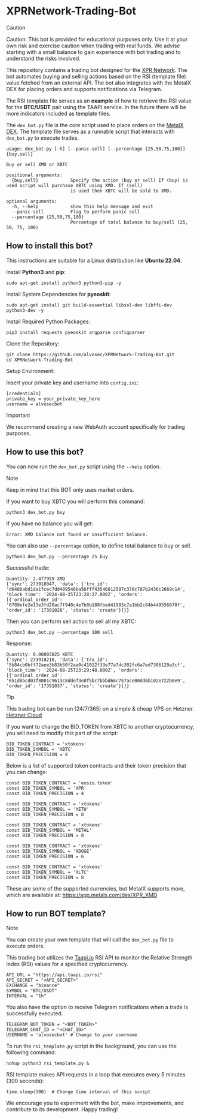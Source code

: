 # XPRNetwork-Trading-Bot

> [!CAUTION]
> Caution: This bot is provided for educational purposes only. Use it at your own risk and exercise caution when trading with real funds. We advise starting with a small balance to gain experience with bot trading and to understand the risks involved.

This repository contains a trading bot designed for the [XPR Network](https://xprnetwork.org/). The bot automates buying and selling actions based on the RSI (template file) value fetched from an external API. The bot also integrates with the MetalX DEX for placing orders and supports notifications via Telegram.

The RSI template file serves as an **example** of how to retrieve the RSI value for the **BTC/USDT** pair using the TAAPI service. In the future there will be more indicators included as template files.

The `dex_bot.py` file is the core script used to place orders on the [MetalX DEX](https://app.metalx.com). The template file serves as a runnable script that interacts with `dex_bot.py` to execute trades.

```
usage: dex_bot.py [-h] [--panic-sell] [--percentage {25,50,75,100}] {buy,sell}

Buy or sell XMD or XBTC

positional arguments:
  {buy,sell}            Specify the action (buy or sell) If (buy) is used script will purchase XBTC using XMD. If (sell)
                        is used then XBTC will be sold to XMD.

optional arguments:
  -h, --help            show this help message and exit
  --panic-sell          Flag to perform panic sell
  --percentage {25,50,75,100}
                        Percentage of total balance to buy/sell (25, 50, 75, 100)
```

## How to install this bot?

This instructions are suitable for a Linux distribution like **Ubuntu 22.04**:

Install **Python3** and **pip**:
```
sudo apt-get install python3 python3-pip -y
```
Install System Dependencies for **pyeoskit**:

`sudo apt-get install git build-essential libssl-dev libffi-dev python3-dev -y`

Install Required Python Packages:

`pip3 install requests pyeoskit argparse configparser`

Clone the Repository:

```
git clone https://github.com/alvosec/XPRNetwork-Trading-Bot.git
cd XPRNetwork-Trading-Bot
```

Setup Environment:

Insert your private key and username into `config.ini`:

```
[credentials]
private_key = your_private_key_here
username = alvosecbot
```

> [!IMPORTANT]  
> We recommend creating a new WebAuth account specifically for trading purposes.

## How to use this bot?

You can now run the `dex_bot.py` script using the `--help` option.

> [!NOTE]  
> Keep in mind that this BOT only uses market orders.

If you want to buy XBTC you will perform this command:

`python3 dex_bot.py buy`

If you have no balance you will get:

`Error: XMD balance not found or insufficient balance.`

You can also use `--percentage` option, to define total balance to buy or sell.

`python3 dex_bot.py --percentage 25 buy`

Successful trade:

```
Quantity: 2.477959 XMD
{'sync': 273918047, 'data': {'trx_id': 'd648babd1da1fcec7dd489546ba56fff43546812587c370c787b2436c2669c14', 'block_time': '2024-08-25T23:28:27.000Z', 'orders': [{'ordinal_order_id': '0789efe2e13e3fd20ac7f948c4e7b8b188fbed41983c7a1bb2c84b449556670f', 'order_id': '17391028', 'status': 'create'}]}}
```

Then you can perform sell action to sell all my XBTC:

`python3 dex_bot.py --percentage 100 sell`

Response:

```
Quantity: 0.00003825 XBTC
{'sync': 273918210, 'data': {'trx_id': '5b84cb0bff72aee3b83b50f2aa0c41012f33e77a7dc302fc6a7ed7386129a3cf', 'block_time': '2024-08-25T23:29:48.000Z', 'orders': [{'ordinal_order_id': '651d8bcd03f8001c9613c8ddef3e8f5bc7bbbd66c757ace00dd6b102e722b8e9', 'order_id': '17391037', 'status': 'create'}]}}
```

> [!TIP]
> This trading bot can be run (24/7/365) on a simple & cheap VPS on Hetzner. [Hetzner Cloud](https://hetzner.cloud/?ref=nmlWJ6LYypzX)

If you want to change the BID_TOKEN from XBTC to another cryptocurrency, you will need to modify this part of the script:

```
BID_TOKEN_CONTRACT = 'xtokens'
BID_TOKEN_SYMBOL = 'XBTC'
BID_TOKEN_PRECISION = 8
```
Below is a list of supported token contracts and their token precision that you can change:

```
const BID_TOKEN_CONTRACT = 'eosio.token'
const BID_TOKEN_SYMBOL = 'XPR'
const BID_TOKEN_PRECISION = 4

const BID_TOKEN_CONTRACT = 'xtokens'
const BID_TOKEN_SYMBOL = 'XETH'
const BID_TOKEN_PRECISION = 8

const BID_TOKEN_CONTRACT = 'xtokens'
const BID_TOKEN_SYMBOL = 'METAL'
const BID_TOKEN_PRECISION = 8

const BID_TOKEN_CONTRACT = 'xtokens'
const BID_TOKEN_SYMBOL = 'XDOGE'
const BID_TOKEN_PRECISION = 6

const BID_TOKEN_CONTRACT = 'xtokens'
const BID_TOKEN_SYMBOL = 'XLTC'
const BID_TOKEN_PRECISION = 8
```

These are some of the supported currencies, but MetalX supports more, which are available at: https://app.metalx.com/dex/XPR_XMD

## How to run BOT template?

> [!NOTE]  
> You can create your own template that will call the `dex_bot.py` file to execute orders.

This trading bot utilizes the [Taapi.io](https://taapi.io/) RSI API to monitor the Relative Strength Index (RSI) values for a specified cryptocurrency.

```
API_URL = "https://api.taapi.io/rsi"
API_SECRET = "<API_SECRET>"
EXCHANGE = "binance"
SYMBOL = "BTC/USDT"
INTERVAL = "1h"
```

You also have the option to receive Telegram notifications when a trade is successfully executed.

```
TELEGRAM_BOT_TOKEN = "<BOT_TOKEN>"
TELEGRAM_CHAT_ID = "<CHAT_ID>"
USERNAME = 'alvosecbot' # Change to your username
```

To run the `rsi_template.py` script in the background, you can use the following command:

`nohup python3 rsi_template.py &`

RSI template makes API requests in a loop that executes every 5 minutes (300 seconds):

`time.sleep(300)  # Change time interval of this script`

We encourage you to experiment with the bot, make improvements, and contribute to its development. Happy trading!
